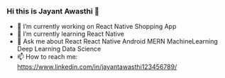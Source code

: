 ### Hi this is Jayant Awasthi 👋


- 🔭 I’m currently working on React Native Shopping App
- 🌱 I’m currently learning React Native
- 💬 Ask me about React React Native Android MERN MachineLearning Deep Learning Data Science 
- 📫 How to reach me: https://www.linkedin.com/in/jayantawasthi123456789/



